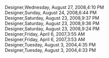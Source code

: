 ﻿Designer,Wednesday, August 27, 2008,4:10 PM  Designer,Sunday, August 24, 2008,6:44 PM  Designer,Saturday, August 23, 2008,9:37 PM  Designer,Saturday, August 23, 2008,9:36 PM  Designer,Saturday, August 23, 2008,9:24 PM  Designer,Friday, April 6, 2007,3:55 AM  Designer,Friday, April 6, 2007,3:53 AM  Designer,Tuesday, August 3, 2004,4:35 PM  Designer,Tuesday, August 3, 2004,4:33 PM